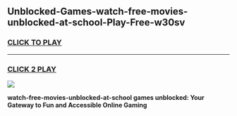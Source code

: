 
## Unblocked-Games-watch-free-movies-unblocked-at-school-Play-Free-w30sv
<h3>
<a href="https://premium76.site?title=watch-free-movies-unblocked-at-school&ref=23A">CLICK TO PLAY</a></h3>
<hr>

<h3>
<a href="https://premium76.site?title=watch-free-movies-unblocked-at-school&ref=23A">CLICK 2 PLAY</a>
  
</h3>

<a href="https://premium76.site?title=watch-free-movies-unblocked-at-school&ref=23A"><img src="https://clearcache.store/games.png"></a>


**watch-free-movies-unblocked-at-school games unblocked: Your Gateway to Fun and Accessible Online Gaming**
